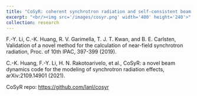 ```yaml
---
title: "CoSyR: coherent synchrotron radiation and self-consistent beam dynamics in synchrotrons"
excerpt: "<br/><img src='/images/cosyr.png' width='400' height='240'>"
collection: research
---
```


F.-Y. Li, C.-K. Huang, R. V. Garimella, T. J. T. Kwan, and B. E. Carlsten, Validation of a novel method for the calculation of near-field synchrotron radiation, Proc. of 10th IPAC, 397-399 (2019).

C.-K. Huang, F.-Y. Li, H. N. Rakotoarivelo, et al., CoSyR: a novel beam dynamics code for the modeling of synchrotron radiation effects, arXiv:2109.14901 (2021).

CoSyR repo: https://github.com/lanl/cosyr 

